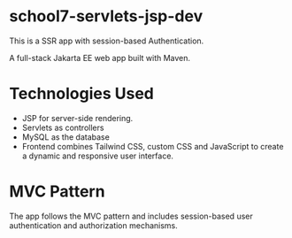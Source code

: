 # school7-servlets-jsp-dev
This is a SSR app with session-based Authentication.

A full-stack Jakarta EE web app built with Maven.

# Technologies Used
- JSP for server-side rendering.
- Servlets as controllers
- MySQL as the database
- Frontend combines Tailwind CSS, custom CSS and JavaScript to create a dynamic and responsive user interface.

# MVC Pattern
The app follows the MVC pattern and includes session-based user authentication and authorization mechanisms.


